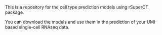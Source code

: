 This is a repository for the cell type prediction models using rSuperCT package.

You can download the models and use them in the prediction of your UMI-based single-cell RNAseq data.
